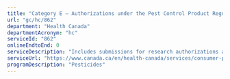 ```yaml
---
title: "Category E – Authorizations under the Pest Control Product Regulations"
url: "gc/hc/862"
department: "Health Canada"
departmentAcronym: "hc"
serviceId: "862"
onlineEndtoEnd: 0
serviceDescription: "Includes submissions for research authorizations and research notifications, when the research is carried out in Canada. (PMRA)"
serviceUrl: "https://www.canada.ca/en/health-canada/services/consumer-product-safety/pesticides-pest-management/registrants-applicants.html"
programDescription: "Pesticides"
---
```

